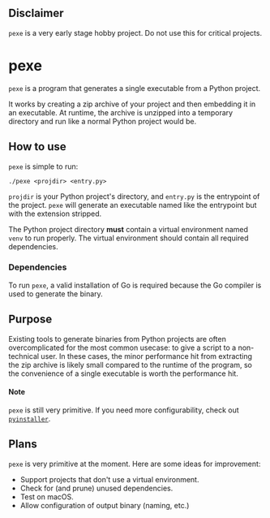## Disclaimer

`pexe` is a very early stage hobby project. Do not use this for critical projects.

# pexe

`pexe` is a program that generates a single executable from a Python project.

It works by creating a zip archive of your project and then embedding it in an executable.
At runtime, the archive is unzipped into a temporary directory and run like a normal Python project would be.

## How to use

`pexe` is simple to run:

```
./pexe <projdir> <entry.py>
```

`projdir` is your Python project's directory, and `entry.py` is the entrypoint of the project.
`pexe` will generate an executable named like the entrypoint but with the extension stripped.

The Python project directory **must** contain a virtual environment named `venv` to run properly.
The virtual environment should contain all required dependencies.

### Dependencies

To run `pexe`, a valid installation of Go is required because the Go compiler is used to generate the binary.

## Purpose

Existing tools to generate binaries from Python projects are often overcomplicated for the most
common usecase: to give a script to a non-technical user. In these cases, the minor performance
hit from extracting the zip archive is likely small compared to the runtime of the program, so 
the convenience of a single executable is worth the performance hit.

#### Note

`pexe` is still very primitive. If you need more configurability, check out [`pyinstaller`](https://pyinstaller.org/en/stable/).

## Plans

`pexe` is very primitive at the moment. Here are some ideas for improvement:
- Support projects that don't use a virtual environment.
- Check for (and prune) unused dependencies.
- Test on macOS.
- Allow configuration of output binary (naming, etc.)
